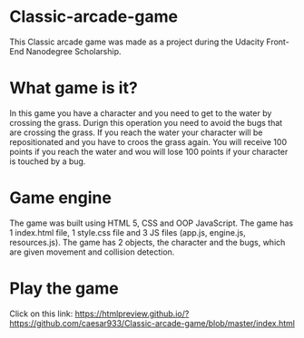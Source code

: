 # Classic-arcade-game

This Classic arcade game was made as a project during the Udacity Front-End Nanodegree Scholarship.

# What game is it?

In this game you have a character and you need to get to the water by crossing the grass. Durign this operation you need to avoid the bugs that are crossing the grass. If you reach the water your character will be repositionated and you have to croos the grass again. You will receive 100 points if you reach the water and wou will lose 100 points if your character is touched by a bug. 

# Game engine 

The game was built using HTML 5, CSS and OOP JavaScript. The game has 1 index.html file, 1 style.css file and 3 JS files (app.js, engine.js, resources.js).
The game has 2 objects, the character and the bugs, which are given movement and collision detection.

# Play the game

Click on this link: https://htmlpreview.github.io/?https://github.com/caesar933/Classic-arcade-game/blob/master/index.html
